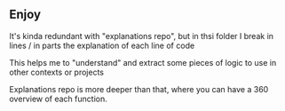 ## Enjoy 

It's kinda redundant with "explanations repo", but in thsi folder 
I break in lines / in parts the explanation of each line of code 

This helps me to "understand" and extract some pieces of logic 
to use in other contexts or projects 

Explanations repo is more deeper than that, 
where you can have a 360 overview of each function. 
